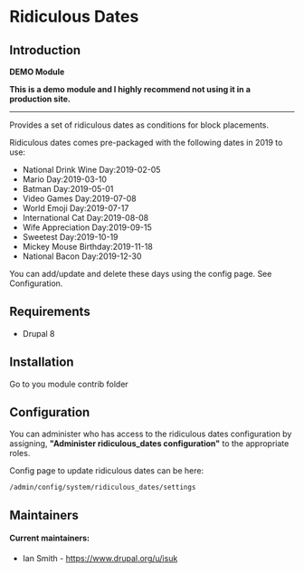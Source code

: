 # Ridiculous Dates

## Introduction

**DEMO Module**

**This is a demo module and I highly recommend not using it in a production site.**

---

Provides a set of ridiculous dates as conditions for block placements.

Ridiculous dates comes pre-packaged with the following dates in 2019 to use:

* National Drink Wine Day:2019-02-05
* Mario Day:2019-03-10
* Batman Day:2019-05-01
* Video Games Day:2019-07-08
* World Emoji Day:2019-07-17
* International Cat Day:2019-08-08
* Wife Appreciation Day:2019-09-15
* Sweetest Day:2019-10-19
* Mickey Mouse Birthday:2019-11-18
* National Bacon Day:2019-12-30

You can add/update and delete these days using the config page. See Configuration.

## Requirements
* Drupal 8

## Installation

Go to you module contrib folder

## Configuration

You can administer who has access to the ridiculous dates configuration by assigning, **"Administer ridiculous_dates configuration"** to the appropriate roles.

Config page to update ridiculous dates can be here:

`/admin/config/system/ridiculous_dates/settings`


## Maintainers

#### Current maintainers:
 * Ian Smith - https://www.drupal.org/u/isuk
